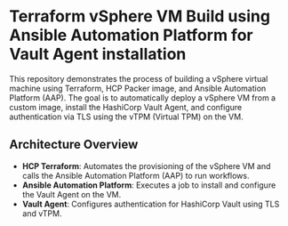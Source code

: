 # Terraform vSphere VM Build using Ansible Automation Platform for Vault Agent installation

This repository demonstrates the process of building a vSphere virtual machine using Terraform, HCP Packer image, and Ansible Automation Platform (AAP). The goal is to automatically deploy a vSphere VM from a custom image, install the HashiCorp Vault Agent, and configure authentication via TLS using the vTPM (Virtual TPM) on the VM.

## Architecture Overview

- **HCP Terraform**: Automates the provisioning of the vSphere VM and calls the Ansible Automation Platform (AAP) to run workflows.
- **Ansible Automation Platform**: Executes a job to install and configure the Vault Agent on the VM.
- **Vault Agent**: Configures authentication for HashiCorp Vault using TLS and vTPM.
